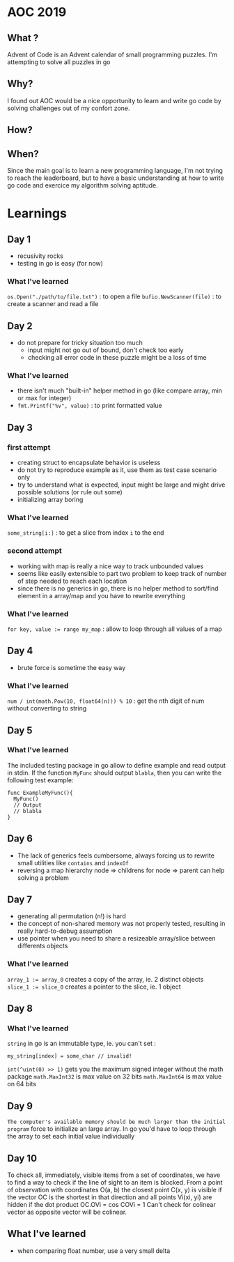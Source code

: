 # AOC 2019

## What ?

Advent of Code is an Advent calendar of small programming puzzles. I'm attempting to solve all puzzles in go

## Why?

I found out AOC would be a nice opportunity to learn and write go code by solving challenges out of my confort zone.

## How?

## When?

Since the main goal is to learn a new programming language, I'm not trying to reach the leaderboard, but to have a basic understanding at how to write go code and exercice my algorithm solving aptitude.

# Learnings

## Day 1

- recusivity rocks
- testing in go is easy (for now)

### What I've learned

`os.Open("./path/to/file.txt")` : to open a file
`bufio.NewScanner(file)` : to create a scanner and read a file

## Day 2

- do not prepare for tricky situation too much
  - input might not go out of bound, don't check too early
  - checking all error code in these puzzle might be a loss of time

### What I've learned

- there isn't much "built-in" helper method in go (like compare array, min or max for integer)
- `fmt.Printf("%v", value)` : to print formatted value

## Day 3

### first attempt

- creating struct to encapsulate behavior is useless
- do not try to reproduce example as it, use them as test case scenario only
- try to understand what is expected, input might be large and might drive possible solutions (or rule out some)
- initializing array boring

### What I've learned

`some_string[i:]` : to get a slice from index `i` to the end

### second attempt

- working with map is really a nice way to track unbounded values
- seems like easily extensible to part two problem to keep track of number of step needed to reach each location
- since there is no generics in go, there is no helper method to sort/find element in a array/map and you have to rewrite everything

### What I've learned

`for key, value := range my_map` : allow to loop through all values of a map

## Day 4

- brute force is sometime the easy way

### What I've learned

`num / int(math.Pow(10, float64(n))) % 10` : get the nth digit of num without converting to string

## Day 5

### What I've learned

The included testing package in go allow to define example and read output in stdin. If the function `MyFunc` should output `blabla`, then you can write the following test example:

```
func ExampleMyFunc(){
  MyFunc()
  // Output
  // blabla
}
```

## Day 6

- The lack of generics feels cumbersome, always forcing us to rewrite small utilities like `contains` and `indexOf`
- reversing a map hierarchy node => childrens for node => parent can help solving a problem

## Day 7

- generating all permutation (n!) is hard
- the concept of non-shared memory was not properly tested, resulting in really hard-to-debug assumption
- use pointer when you need to share a resizeable array/slice between differents objects

### What I've learned

`array_1 := array_0` creates a copy of the array, ie. 2 distinct objects
`slice_1 := slice_0` creates a pointer to the slice, ie. 1 object

## Day 8

### What I've learned

`string` in go is an immutable type, ie. you can't set :

```
my_string[index] = some_char // invalid!
```

`int(^uint(0) >> 1)` gets you the maximum signed integer without the math package
`math.MaxInt32` is max value on 32 bits
`math.MaxInt64` is max value on 64 bits

## Day 9

`The computer's available memory should be much larger than the initial program` force to initialize an large array. In go you'd have to loop through the array to set each initial value individually

## Day 10

To check all, immediately, visible items from a set of coordinates, we have to find a way to check if the line of sight to an item is blocked.
From a point of observation with coordinates O(a, b) the closest point C(x, y) is visible if the vector OC is the shortest in that direction and all points Vi(xi, yi) are hidden if the dot product OC.OVi = cos COVi = 1
Can't check for colinear vector as opposite vector will be colinear.

## What I've learned

- when comparing float number, use a very small delta
